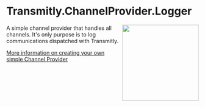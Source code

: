 # Transmitly.ChannelProvider.Logger
<img src="https://github.com/user-attachments/assets/50d557fa-1f80-4c56-8208-88a2b23578ad" style="width:200px; height:200px;max-width:100%" align="right"/>

A simple channel provider that handles all channels. It's only purpose is to log communications dispatched with Transmitly.

[More information on creating your own simple Channel Provider](https://github.com/transmitly/transmitly/wiki/Developing-a-channel-provider)
<br/><br/>
<br/>
